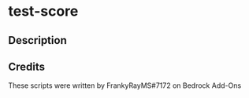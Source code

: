 # test-score

## Description


## Credits
These scripts were written by FrankyRayMS#7172 on Bedrock Add-Ons
